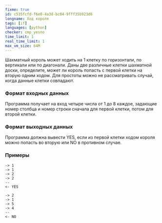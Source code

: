 ```yaml
---
fixme: true
id: c535fcfd-f6e0-4a3d-bc04-9fff35b923d6
longname: Ход короля
tags: [if]
languages: [python]
checker: cmp_yesno
time_limit: 1
real_time_limit: 1
max_vm_size: 64M
---
```


Шахматный король может ходить на 1 клетку по горизонтали, по вертикали или по диагонали. Даны две различные клетки шахматной доски, определите, может ли король попасть с первой клетки на вторую одним ходом.
Для простоты можно не рассматривать случай, когда данные клетки совпадают. 

### Формат входных данных

Программа получает на вход четыре числа от 1 до 8 каждое, задающие номер столбца и номер строки сначала для первой клетки, потом для второй клетки.

### Формат выходных данных

Программа должна вывести YES, если из первой клетки ходом короля можно попасть во вторую или NO в противном случае.

### Примеры

```
-> 1
-> 1
-> 2
-> 2
--
<- YES
```

```
-> 2
-> 1
-> 5
-> 4
--
<- NO
```
